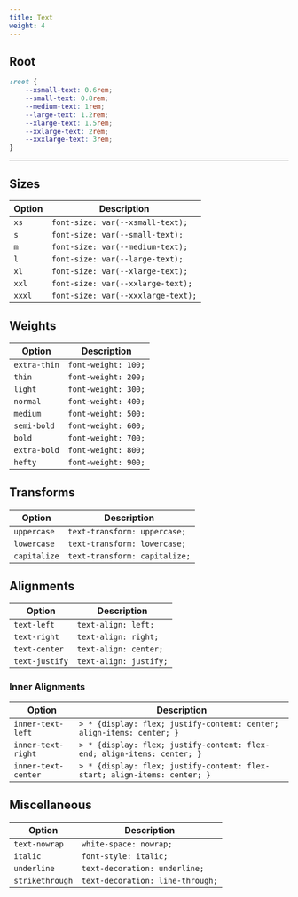 ```yaml
---
title: Text
weight: 4
---
```


## Root 

```css
:root {
    --xsmall-text: 0.6rem;
    --small-text: 0.8rem;
    --medium-text: 1rem;
    --large-text: 1.2rem;
    --xlarge-text: 1.5rem;
    --xxlarge-text: 2rem;
    --xxxlarge-text: 3rem;
}
```

---

## Sizes 

|Option|Description|
|-|-|
|`xs`|`font-size: var(--xsmall-text);`|
|`s`|`font-size: var(--small-text);`|
|`m`|`font-size: var(--medium-text);`|
|`l`|`font-size: var(--large-text);`|
|`xl`|`font-size: var(--xlarge-text);`|
|`xxl`|`font-size: var(--xxlarge-text);`|
|`xxxl`|`font-size: var(--xxxlarge-text);`|

## Weights 

|Option|Description|
|-|-|
|`extra-thin`|`font-weight: 100;`|
|`thin`|`font-weight: 200;`|
|`light`|`font-weight: 300;`|
|`normal`|`font-weight: 400;`|
|`medium`|`font-weight: 500;`|
|`semi-bold`|`font-weight: 600;`|
|`bold`|`font-weight: 700;`|
|`extra-bold`|`font-weight: 800;`|
|`hefty`|`font-weight: 900;`|


## Transforms 

|Option|Description|
|-|-|
|`uppercase`|`text-transform: uppercase;`|
|`lowercase`|`text-transform: lowercase;`|
|`capitalize`|`text-transform: capitalize;`|


## Alignments 

|Option|Description|
|-|-|
|`text-left`|`text-align: left;`|
|`text-right`|`text-align: right;`|
|`text-center`|`text-align: center;`|
|`text-justify`|`text-align: justify;`|


### Inner Alignments  

|Option|Description|
|-|-|
|`inner-text-left`|`> * {display: flex; justify-content: center; align-items: center; }`|
|`inner-text-right`|`> * {display: flex; justify-content: flex-end; align-items: center; }`|
|`inner-text-center`|`> * {display: flex; justify-content: flex-start; align-items: center; }`|

## Miscellaneous 

|Option|Description|
|-|-|
|`text-nowrap`|`white-space: nowrap;`|
|`italic`|`font-style: italic;`|
|`underline`|`text-decoration: underline;`|
|`strikethrough`|`text-decoration: line-through;`|
